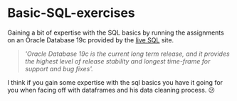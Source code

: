 # Basic-SQL-exercises

Gaining a bit of expertise with the SQL basics by running the assignments on an Oracle Database 19c provided by the [live SQL](https://livesql.oracle.com/apex/f?p=590:1000) site. 

> *'Oracle Database 19c is the current long term release, and it provides the highest level of release stability and longest time-frame for support and bug fixes'.* 

I think if you gain some expertise with the sql basics you have it going for you when facing off with dataframes and his data cleaning process. 😕
